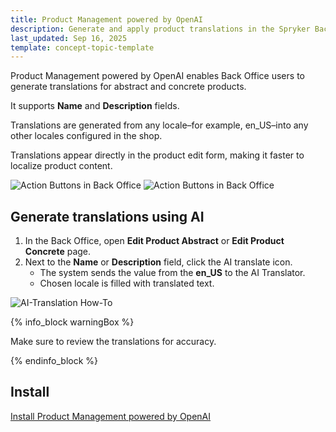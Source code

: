 ```yaml
---
title: Product Management powered by OpenAI
description: Generate and apply product translations in the Spryker Back Office. Translate names and descriptions between locales with AI assistance to speed up localization.
last_updated: Sep 16, 2025
template: concept-topic-template
---
```


Product Management powered by OpenAI enables Back Office users to generate translations for abstract and concrete products.

It supports **Name** and **Description** fields.

Translations are generated from any locale–for example, en_US–into any other locales configured in the shop.

Translations appear directly in the product edit form, making it faster to localize product content.


<img src="https://spryker.s3.eu-central-1.amazonaws.com/docs/pbc/all/product-information-management/base-shop/third-party-integrations/image-20250912-114415.png" alt="Action Buttons in Back Office">

<img src="https://spryker.s3.eu-central-1.amazonaws.com/docs/pbc/all/product-information-management/base-shop/third-party-integrations/image-20250912-114511.png" alt="Action Buttons in Back Office">

## Generate translations using AI

1. In the Back Office, open **Edit Product Abstract** or **Edit Product Concrete** page.
2. Next to the **Name** or **Description** field, click the AI translate icon.
   - The system sends the value from the **en_US** to the AI Translator.
   - Chosen locale is filled with translated text.

<img src="https://spryker.s3.eu-central-1.amazonaws.com/docs/pbc/all/product-information-management/base-shop/third-party-integrations/image-20250912-114549.png" alt="AI-Translation How-To">

{% info_block warningBox %}

Make sure to review the translations for accuracy.

{% endinfo_block %}

## Install

[Install Product Management powered by OpenAI](/docs/pbc/all/product-information-management/latest/base-shop/third-party-integrations/product-management-powered-by-openai/install-product-management-powered-by-openai)






































